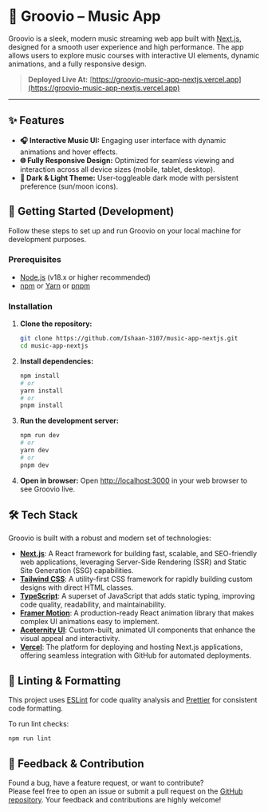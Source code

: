 # 🎵 Groovio – Music App
Groovio is a sleek, modern music streaming web app built with [Next.js](https://nextjs.org), designed for a smooth user experience and high performance. The app allows users to explore music courses with interactive UI elements, dynamic animations, and a fully responsive design.

> **Deployed Live At:** [https://groovio-music-app-nextjs.vercel.app](https://groovio-music-app-nextjs.vercel.app)

---

## ✨ Features

-   **🎧 Interactive Music UI:** Engaging user interface with dynamic animations and hover effects.
-   **🌐 Fully Responsive Design:** Optimized for seamless viewing and interaction across all device sizes (mobile, tablet, desktop).
-   **🌙 Dark & Light Theme:** User-toggleable dark mode with persistent preference (sun/moon icons).

## 🚀 Getting Started (Development)

Follow these steps to set up and run Groovio on your local machine for development purposes.

### Prerequisites

-   [Node.js](https://nodejs.org/en/download/) (v18.x or higher recommended)
-   [npm](https://www.npmjs.com/get-npm) or [Yarn](https://yarnpkg.com/docs/install) or [pnpm](https://pnpm.io/installation)

### Installation

1.  **Clone the repository:**
    ```bash
    git clone https://github.com/Ishaan-3107/music-app-nextjs.git
    cd music-app-nextjs
    ```
2.  **Install dependencies:**
    ```bash
    npm install
    # or
    yarn install
    # or
    pnpm install
    ```
3.  **Run the development server:**
    ```bash
    npm run dev
    # or
    yarn dev
    # or
    pnpm dev
    ```
4.  **Open in browser:**
    Open [http://localhost:3000](http://localhost:3000) in your web browser to see Groovio live.

## 🛠️ Tech Stack

Groovio is built with a robust and modern set of technologies:

-   **[Next.js](https://nextjs.org)**: A React framework for building fast, scalable, and SEO-friendly web applications, leveraging Server-Side Rendering (SSR) and Static Site Generation (SSG) capabilities.
-   **[Tailwind CSS](https://tailwindcss.com)**: A utility-first CSS framework for rapidly building custom designs with direct HTML classes.
-   **[TypeScript](https://www.typescriptlang.org)**: A superset of JavaScript that adds static typing, improving code quality, readability, and maintainability.
-   **[Framer Motion](https://www.framer.com/motion/)**: A production-ready React animation library that makes complex UI animations easy to implement.
-   **[Aceternity UI](https://ui.aceternity.com/)**: Custom-built, animated UI components that enhance the visual appeal and interactivity.
-   **[Vercel](https://vercel.com)**: The platform for deploying and hosting Next.js applications, offering seamless integration with GitHub for automated deployments.

## 🧪 Linting & Formatting

This project uses [ESLint](https://eslint.org/) for code quality analysis and [Prettier](https://prettier.io/) for consistent code formatting.

To run lint checks:

```bash
npm run lint
```

## 💬 Feedback & Contribution

Found a bug, have a feature request, or want to contribute?  
Please feel free to open an issue or submit a pull request on the [GitHub repository](https://github.com/your-username/groovio-music-app). Your feedback and contributions are highly welcome!

